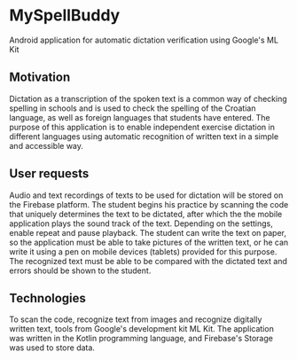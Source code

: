 # MySpellBuddy
Android application for automatic dictation verification using Google's ML Kit

## Motivation
Dictation as a transcription of the spoken text is a common way of checking spelling in schools
and is used to check the spelling of the Croatian language, as well as foreign languages ​​that students have entered.
The purpose of this application is to enable independent exercise
dictation in different languages ​​using automatic recognition of written text in a simple and accessible way.

## User requests
Audio and text recordings of texts to be used for dictation will be stored on the Firebase platform.
The student begins his practice by scanning the code that uniquely determines the text to be dictated, after which the
the mobile application plays the sound track of the text.
Depending on the settings, enable repeat and pause playback.
The student can write the text on paper, so the application must be able to take pictures of the written text,
or he can write it using a pen on mobile devices (tablets) provided for this purpose.
The recognized text must be able to be compared with the dictated text and errors should be shown to the student.

## Technologies
To scan the code, recognize text from images and recognize digitally written text, tools from
Google's development kit ML Kit.
The application was written in the Kotlin programming language, and Firebase's Storage was used to store data.
